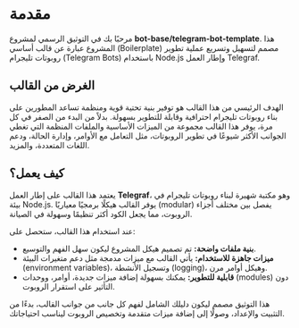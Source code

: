 
# مقدمة

مرحبًا بك في التوثيق الرسمي لمشروع **bot-base/telegram-bot-template**. هذا المشروع عبارة عن قالب أساسي (Boilerplate) مصمم لتسهيل وتسريع عملية تطوير روبوتات تليجرام (Telegram Bots) باستخدام Node.js وإطار العمل Telegraf.

## الغرض من القالب

الهدف الرئيسي من هذا القالب هو توفير بنية تحتية قوية ومنظمة تساعد المطورين على بناء روبوتات تليجرام احترافية وقابلة للتطوير بسهولة. بدلاً من البدء من الصفر في كل مرة، يوفر هذا القالب مجموعة من الميزات الأساسية والملفات المنظمة التي تغطي الجوانب الأكثر شيوعًا في تطوير الروبوتات، مثل التعامل مع الأوامر، وإدارة الحالة، ودعم اللغات المتعددة، والمزيد.

## كيف يعمل؟

يعتمد هذا القالب على إطار العمل **Telegraf**، وهو مكتبة شهيرة لبناء روبوتات تليجرام في بيئة Node.js. يوفر القالب هيكلًا برمجيًا معياريًا (modular) يفصل بين مختلف أجزاء الروبوت، مما يجعل الكود أكثر تنظيمًا وسهولة في الصيانة.

عند استخدام هذا القالب، ستحصل على:

-   **بنية ملفات واضحة:** تم تصميم هيكل المشروع ليكون سهل الفهم والتوسيع.
-   **ميزات جاهزة للاستخدام:** يأتي القالب مع ميزات مدمجة مثل دعم متغيرات البيئة (environment variables)، وتسجيل الأنشطة (logging)، وهيكل أوامر مرن.
-   **قابلية للتطوير:** يمكنك بسهولة إضافة ميزات جديدة، أوامر، ووحدات (modules) دون التأثير على استقرار الروبوت.

هذا التوثيق مصمم ليكون دليلك الشامل لفهم كل جانب من جوانب القالب، بدءًا من التثبيت والإعداد، وصولًا إلى إضافة ميزات متقدمة وتخصيص الروبوت ليناسب احتياجاتك.
